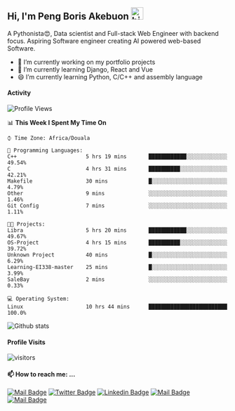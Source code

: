 ## Hi, I'm Peng Boris Akebuon <img src="https://user-images.githubusercontent.com/1303154/88677602-1635ba80-d120-11ea-84d8-d263ba5fc3c0.gif" width="28px" alt="hi">

 A Pythonista😍, Data scientist and Full-stack Web Engineer with backend focus. Aspiring Software engineer creating AI powered web-based Software.
- 🔭 I’m currently working on my portfolio projects
- 🌱 I’m currently learning Django, React and Vue
- 😄 I’m currently learning Python, C/C++ and assembly language

#### Activity
<!--START_SECTION:waka-->
![Profile Views](http://img.shields.io/badge/Profile%20Views-12-blue)

📊 **This Week I Spent My Time On** 

```text
⌚︎ Time Zone: Africa/Douala

💬 Programming Languages: 
C++                      5 hrs 19 mins       ████████████░░░░░░░░░░░░░   49.54% 
C                        4 hrs 31 mins       ██████████░░░░░░░░░░░░░░░   42.21% 
Makefile                 30 mins             █░░░░░░░░░░░░░░░░░░░░░░░░   4.79% 
Other                    9 mins              ░░░░░░░░░░░░░░░░░░░░░░░░░   1.46% 
Git Config               7 mins              ░░░░░░░░░░░░░░░░░░░░░░░░░   1.11%

🐱‍💻 Projects: 
Libra                    5 hrs 20 mins       ████████████░░░░░░░░░░░░░   49.67% 
OS-Project               4 hrs 15 mins       ██████████░░░░░░░░░░░░░░░   39.72% 
Unknown Project          40 mins             █░░░░░░░░░░░░░░░░░░░░░░░░   6.29% 
Learning-EI338-master    25 mins             █░░░░░░░░░░░░░░░░░░░░░░░░   3.99% 
SaleBay                  2 mins              ░░░░░░░░░░░░░░░░░░░░░░░░░   0.33%

💻 Operating System: 
Linux                    10 hrs 44 mins      █████████████████████████   100.0%

```


<!--END_SECTION:waka-->


![Github stats](https://github-readme-stats.vercel.app/api?username=itzomen&theme=vue&show_icons=true&count_private=true)
 
 #### Profile Visits 

![visitors](https://visitor-badge.glitch.me/badge?page_id=itzomen)

#### 📫 How to reach me: ...

[![Mail Badge](https://img.shields.io/badge/-itzomen-c0392b?style=flat&labelColor=c0392b&logo=gmail&logoColor=white)](mailto:peng.akebuon2468@gmail.com)
[![Twitter Badge](https://img.shields.io/badge/-@itz_an_omen-1ca0f1?style=flat&labelColor=1ca0f1&logo=twitter&logoColor=white&link=https://twitter.com/itz_an_omen)](https://twitter.com/itz_an_omen/) [![Linkedin Badge](https://img.shields.io/badge/-Peng_Boris_Akebuon-0e76a8?style=flat&labelColor=0e76a8&logo=linkedin&logoColor=white)](https://www.linkedin.com/in/peng-boris-akebuon-0b8ba0195/)
 [![Mail Badge](https://img.shields.io/badge/-Academy_Omen-e74c3c?style=flat&labelColor=e74c3c&logo=youtube&logoColor=white)](https://https://www.youtube.com/channel/UCknaAfNfqKQDQFnqP2zMA6A?view_as=subscriber)  [![Mail Badge](https://img.shields.io/badge/-@itz_an_omen-405DE6?style=flat&labelColor=5851DB&logo=instagram&logoColor=white)](https://instagram.com/itz_an_omen)

